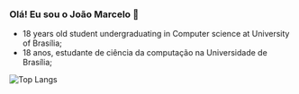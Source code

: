 ### Olá! Eu sou o João Marcelo 👋
* 18 years old student undergraduating in Computer science at University of Brasília;
* 18 anos, estudante de ciência da computação na Universidade de Brasília;

![Top Langs](https://github-readme-stats.vercel.app/api/top-langs/?username=jm-236&hide_progress=true&langs_count=20)

